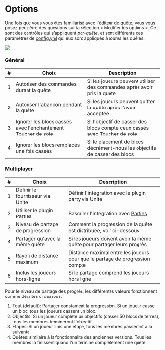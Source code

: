# Options

Une fois que vous vous êtes familiarisé avec l'[éditeur de quête](../setup/quests-editor.md), vous vous posez peut-être des questions sur la sélection « Modifier les options ». Ce sont des contrôles qui s'appliquent _par-quête_, et sont différents des paramètres de [config.yml](https://pikamug.gitbook.io/quests/v/french-francais/configuration/configuration#config.yml) qui eux sont appliqués à _toutes_ les quêtes.

![](https://camo.githubusercontent.com/01ac608458bd8b9ea686e4f66bb4d39e0131d0dd738a4317ba898f285345c08a/68747470733a2f2f692e696d6775722e636f6d2f7374485a504f752e706e67)

### Général

| # | Choix                                                        | Description                                                               |
| - | ------------------------------------------------------------ | ------------------------------------------------------------------------- |
| 1 | Autoriser des commandes durant la quête                      | Si les joueurs peuvent utiliser des commandes après avoir pris la quête   |
| 2 | Autoriser l'abandon pendant la quête                         | Si les joueurs peuvent quitter la quête après l'avoir acceptée            |
| 3 | Ignorer les blocs cassés avec l'enchantement Toucher de soie | Si l'objectif de casser des blocs compte ceux cassés avec Toucher de soie |
| 4 | Ignorer les blocs remplacés une fois cassés                  | Si le placement de blocs décrément-nous les objectifs de casser des blocs |

### Multiplayer

| # | Choix                            | Description                                                                                                              |
| - | -------------------------------- | ------------------------------------------------------------------------------------------------------------------------ |
| 1 | Définir le fournisseur via Unite | Définir l'intégration avec le plugin party via Unite                                                                     |
| 2 | Utiliser le plugin Parties       | Basculer l'intégration avec [Parties](https://pikamug.gitbook.io/quests/v/french-francais/debutant/dependencies#parties) |
| 3 | Niveau de partage de progression | Comment la progression de la quête est distribuée, voir ci-dessous                                                       |
| 4 | Partager qu'avec la même quête   | Si les joueurs doivent avoir la même quête pour partager leurs progrès                                                   |
| 5 | Rayon de distance maximum        | Distance maximal entre les joueurs pour que le partage de progression compte                                             |
| 6 | Inclus les joueurs hors-ligne    | Si le partage comprend les joueurs hors ligne                                                                            |

Pour le niveau de partage des progrès, les différentes valeurs fonctionnent comme décrites ci dessous:

1. Tout (default): Partager constament la progression. Si un joueur casse un bloc, tous les joueurs cassent un bloc.
2. Objectifs: Si un joueur complète un objectifs (casser 50 blocs de terres), tous les membres termineront l'objectif.
3. Etapes: Si un joueur finis une étape, tous les membres passeront à la suivante.
4. Quêtes: similaire à la fonctionnalité des anciennes versions. Tous les membres la finissent quand l'un termine complètement une quête.
